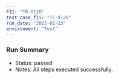 ```yaml
---
FII: "TR-0120"
test_case_fii: "TC-0120"
run_date: "2025-01-23"
environment: "Test"
---
```


### Run Summary
- Status: passed
- Notes: All steps executed successfully.